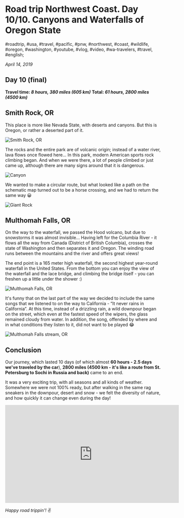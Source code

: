 # Road trip Northwest Coast. Day 10/10. Canyons and Waterfalls of Oregon State

#roadtrip, #usa, #travel, #pacific, #pnw, #northwest, #coast, #wildlife, #oregon, #washington, #youtube, #vlog, #video, #wa-travelers, #travel, #english;

_April 14, 2019_

## Day 10 (final)
**Travel time: _8 hours, 380 miles (605 km)_**
**Total: _61 hours, 2800 miles (4500 km)_**

## Smith Rock, OR

This place is more like Nevada State, with deserts and canyons. But this is Oregon, or rather a deserted part of it.

![Smith Rock, OR](/images/road-trip-northwest-coast-day-10-10-canyons-and-waterfalls-of-oregon-state/smith_rock.jpg)

The rocks and the entire park are of volcanic origin; instead of a water river, lava flows once flowed here... In this park, modern American sports rock climbing began. And when we were there, a lot of people climbed or just came up, although there are many signs around that it is dangerous.

![Canyon](/images/road-trip-northwest-coast-day-10-10-canyons-and-waterfalls-of-oregon-state/canyon.jpg)

We wanted to make a circular route, but what looked like a path on the schematic map turned out to be a horse crossing, and we had to return the same way 😀

![Giant Rock](/images/road-trip-northwest-coast-day-10-10-canyons-and-waterfalls-of-oregon-state/giant_rock.jpg)

## Multhomah Falls, OR

On the way to the waterfall, we passed the Hood volcano, but due to snowstorms it was almost invisible...
Having left for the Columbia River - it flows all the way from Canada (District of British Columbia), crosses the state of Washington and then separates it and Oregon. The winding road runs between the mountains and the river and offers great views!

The end point is a 165 meter high waterfall, the second highest year-round waterfall in the United States. From the bottom you can enjoy the view of the waterfall and the lace bridge, and climbing the bridge itself - you can freshen up a little under the shower :) 

![Multhomah Falls, OR](/images/road-trip-northwest-coast-day-10-10-canyons-and-waterfalls-of-oregon-state/multhomah_falls.jpg)

It's funny that on the last part of the way we decided to include the same songs that we listened to on the way to California - “It never rains in California”. At this time, instead of a drizzling rain, a wild downpour began on the street, which even at the fastest speed of the wipers, the glass remained cloudy from water. In addition, the song, offended by where and in what conditions they listen to it, did not want to be played 😂

![Multhomah Falls stream, OR](/images/road-trip-northwest-coast-day-10-10-canyons-and-waterfalls-of-oregon-state/stream.jpg)

## Conclusion

Our journey, which lasted 10 days (of which almost **60 hours - 2.5 days we've traveled by the car**), **2800 miles (4500 km - it's like a route from St. Petersburg to Sochi in Russia and back)** came to an end. 

It was a very exciting trip, with all seasons and all kinds of weather. Somewhere we were not 100% ready, but after walking in the same rag sneakers in the downpour, desert and snow - we felt the diversity of nature, and how quickly it can change even during the day!

<iframe width="560" height="315" src="https://www.youtube.com/embed/XBkEhsD7yoY" frameborder="0" allow="accelerometer; autoplay; encrypted-media; gyroscope; picture-in-picture" allowfullscreen></iframe>

_Happy road trippin'!_ :v:
